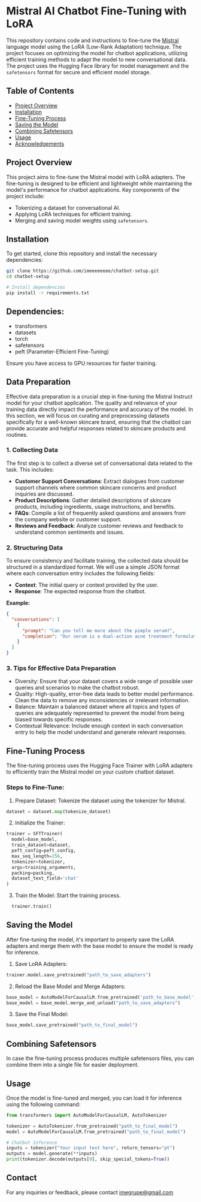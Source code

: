 # Mistral AI Chatbot Fine-Tuning with LoRA

This repository contains code and instructions to fine-tune the [Mistral](https://huggingface.co/models) language model using the LoRA (Low-Rank Adaptation) technique. The project focuses on optimizing the model for chatbot applications, utilizing efficient training methods to adapt the model to new conversational data. The project uses the Hugging Face library for model management and the `safetensors` format for secure and efficient model storage.

## Table of Contents
- [Project Overview](#project-overview)
- [Installation](#installation)
- [Fine-Tuning Process](#fine-tuning-process)
- [Saving the Model](#saving-the-model)
- [Combining Safetensors](#combining-safetensors)
- [Usage](#usage)
- [Acknowledgements](#acknowledgements)

## Project Overview
This project aims to fine-tune the Mistral model with LoRA adapters. The fine-tuning is designed to be efficient and lightweight while maintaining the model's performance for chatbot applications. Key components of the project include:
- Tokenizing a dataset for conversational AI.
- Applying LoRA techniques for efficient training.
- Merging and saving model weights using `safetensors`.

## Installation

To get started, clone this repository and install the necessary dependencies:

```bash
git clone https://github.com/imeeeeeeee/chatbot-setup.git
cd chatbot-setup

# Install dependencies
pip install -r requirements.txt
```

## Dependencies:

- transformers
- datasets
- torch
- safetensors
- peft (Parameter-Efficient Fine-Tuning)

Ensure you have access to GPU resources for faster training.

## Data Preparation

Effective data preparation is a crucial step in fine-tuning the Mistral Instruct model for your chatbot application. The quality and relevance of your training data directly impact the performance and accuracy of the model. In this section, we will focus on curating and preprocessing datasets specifically for a well-known skincare brand, ensuring that the chatbot can provide accurate and helpful responses related to skincare products and routines.

### 1. Collecting Data

The first step is to collect a diverse set of conversational data related to the task. This includes:

- **Customer Support Conversations**: Extract dialogues from customer support channels where common skincare concerns and product inquiries are discussed.
- **Product Descriptions**: Gather detailed descriptions of skincare products, including ingredients, usage instructions, and benefits.
- **FAQs**: Compile a list of frequently asked questions and answers from the company website or customer support.
- **Reviews and Feedback**: Analyze customer reviews and feedback to understand common sentiments and issues.

### 2. Structuring Data

To ensure consistency and facilitate training, the collected data should be structured in a standardized format. We will use a simple JSON format where each conversation entry includes the following fields:

- **Context**: The initial query or context provided by the user.
- **Response**: The expected response from the chatbot.

**Example:**

```json
{
  "conversations": [
    {
      "prompt": "Can you tell me more about the pimple serum?",
      "completion": "Our serum is a dual-action acne treatment formulated with benzoyl peroxide and lipo-hydroxy acid. It helps to reduce acne, prevent future breakouts, and minimize the appearance of pores."
    }
  ]
}
```
### 3. Tips for Effective Data Preparation

- Diversity: Ensure that your dataset covers a wide range of possible user queries and scenarios to make the chatbot robust.
- Quality: High-quality, error-free data leads to better model performance. Clean the data to remove any inconsistencies or irrelevant information.
- Balance: Maintain a balanced dataset where all topics and types of queries are adequately represented to prevent the model from being biased towards specific responses.
- Contextual Relevance: Include enough context in each conversation entry to help the model understand and generate relevant responses.

## Fine-Tuning Process
The fine-tuning process uses the Hugging Face Trainer with LoRA adapters to efficiently train the Mistral model on your custom chatbot dataset.
### Steps to Fine-Tune:

1. Prepare Dataset: Tokenize the dataset using the tokenizer for Mistral.
  ```python
dataset = dataset.map(tokenize_dataset)
  ```
2. Initialize the Trainer:
  ```python
trainer = SFTTrainer(
    model=base_model,
    train_dataset=dataset,
    peft_config=peft_config,
    max_seq_length=256,
    tokenizer=tokenizer,
    args=training_arguments,
    packing=packing,
    dataset_text_field='chat'
)
  ```
3. Train the Model: Start the training process.
  ```python
    trainer.train()
```

## Saving the Model
After fine-tuning the model, it's important to properly save the LoRA adapters and merge them with the base model to ensure the model is ready for inference.
1. Save LoRA Adapters:
  ```python
trainer.model.save_pretrained("path_to_save_adapters")
```
2. Reload the Base Model and Merge Adapters:
  ```python
base_model = AutoModelForCausalLM.from_pretrained('path_to_base_model')
base_model = base_model.merge_and_unload("path_to_save_adapters")
```
3. Save the Final Model:
  ```python
base_model.save_pretrained("path_to_final_model")
```

## Combining Safetensors
In case the fine-tuning process produces multiple safetensors files, you can combine them into a single file for easier deployment.


## Usage
Once the model is fine-tuned and merged, you can load it for inference using the following command:
```python
from transformers import AutoModelForCausalLM, AutoTokenizer

tokenizer = AutoTokenizer.from_pretrained("path_to_final_model")
model = AutoModelForCausalLM.from_pretrained("path_to_final_model")

# Chatbot Inference
inputs = tokenizer("Your input text here", return_tensors="pt")
outputs = model.generate(**inputs)
print(tokenizer.decode(outputs[0], skip_special_tokens=True))
```
## Contact
For any inquiries or feedback, please contact imegrupe@gmail.com


























